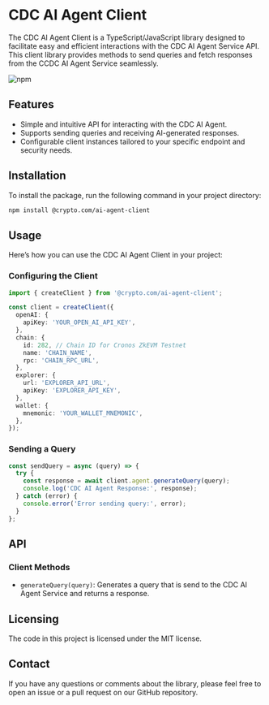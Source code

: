 # CDC AI Agent Client

The CDC AI Agent Client is a TypeScript/JavaScript library designed to facilitate easy and efficient interactions with the CDC AI Agent Service API. This client library provides methods to send queries and fetch responses from the CCDC AI Agent Service seamlessly.

![npm](https://img.shields.io/npm/v/@crypto.com/ai-agent-client)

## Features

- Simple and intuitive API for interacting with the CDC AI Agent.
- Supports sending queries and receiving AI-generated responses.
- Configurable client instances tailored to your specific endpoint and security needs.

## Installation

To install the package, run the following command in your project directory:

```bash
npm install @crypto.com/ai-agent-client
```

## Usage

Here’s how you can use the CDC AI Agent Client in your project:

### Configuring the Client

```ts
import { createClient } from '@crypto.com/ai-agent-client';

const client = createClient({
  openAI: {
    apiKey: 'YOUR_OPEN_AI_API_KEY',
  },
  chain: {
    id: 282, // Chain ID for Cronos ZkEVM Testnet
    name: 'CHAIN_NAME',
    rpc: 'CHAIN_RPC_URL',
  },
  explorer: {
    url: 'EXPLORER_API_URL',
    apiKey: 'EXPLORER_API_KEY',
  },
  wallet: {
    mnemonic: 'YOUR_WALLET_MNEMONIC',
  },
});
```

### Sending a Query

```ts
const sendQuery = async (query) => {
  try {
    const response = await client.agent.generateQuery(query);
    console.log('CDC AI Agent Response:', response);
  } catch (error) {
    console.error('Error sending query:', error);
  }
};
```

## API

### Client Methods

- `generateQuery(query)`: Generates a query that is send to the CDC AI Agent Service and returns a response.

## Licensing

The code in this project is licensed under the MIT license.

## Contact

If you have any questions or comments about the library, please feel free to open an issue or a pull request on our GitHub repository.
